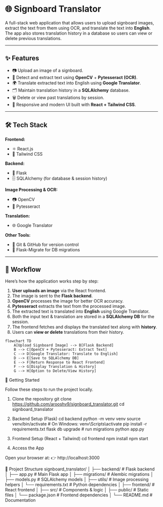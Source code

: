 # 🌐 Signboard Translator

A full-stack web application that allows users to upload signboard images, extract the text from them using OCR, and translate the text into **English**.  
The app also stores translation history in a database so users can view or delete previous translations.

---

## ✨ Features
- 📷 Upload an image of a signboard.  
- 🔎 Detect and extract text using **OpenCV** + **Pytesseract (OCR)**.  
- 🌍 Translate extracted text into English using **Google Translator**.  
- 🗂️ Maintain translation history in a **SQLAlchemy** database.  
- 🗑️ Delete or view past translations by session.  
- 🎨 Responsive and modern UI built with **React + Tailwind CSS**.  

---

## 🛠️ Tech Stack

**Frontend:**
- ⚛️ React.js  
- 🎨 Tailwind CSS  

**Backend:**
- 🐍 Flask  
- 🗄️ SQLAlchemy (for database & session history)  

**Image Processing & OCR:**
- 📷 OpenCV  
- 📝 Pytesseract  

**Translation:**
- 🌐 Google Translator  

**Other Tools:**
- 🐙 Git & GitHub for version control  
- 🔄 Flask-Migrate for DB migrations  

---

## 🔄 Workflow

Here’s how the application works step by step:

1. **User uploads an image** via the React frontend.  
2. The image is sent to the **Flask backend**.  
3. **OpenCV** processes the image for better OCR accuracy.  
4. **Pytesseract** extracts the text from the processed image.  
5. The extracted text is translated into **English** using Google Translator.  
6. Both the input text & translation are stored in a **SQLAlchemy DB** for the session.  
7. The frontend fetches and displays the translated text along with **history**.  
8. Users can **view or delete** translations from their history.  

```mermaid
flowchart TD
    A[Upload Signboard Image] --> B[Flask Backend]
    B --> C[OpenCV + Pytesseract: Extract Text]
    C --> D[Google Translator: Translate to English]
    D --> E[Save to SQLAlchemy DB]
    E --> F[Return Response to React Frontend]
    F --> G[Display Translation & History]
    G --> H[Option to Delete/View History]
```
🚀 Getting Started

Follow these steps to run the project locally.

1. Clone the repository
git clone https://github.com/arooshv9/signboard_translator.git
cd signboard_translator

2. Backend Setup (Flask)
cd backend
python -m venv venv
source venv/bin/activate   # On Windows: venv\Scripts\activate
pip install -r requirements.txt
flask db upgrade   # run migrations
python app.py

3. Frontend Setup (React + Tailwind)
cd frontend
npm install
npm start

4. Access the App

Open your browser at:
👉 http://localhost:3000

📂 Project Structure
signboard_translator/
│
├── backend/                 # Flask backend
│   ├── app.py               # Main Flask app
│   ├── migrations/          # Alembic migrations
│   ├── models.py            # SQLAlchemy models
│   ├── utils/               # Image processing helpers
│   └── requirements.txt     # Python dependencies
│
├── frontend/                # React frontend
│   ├── src/                 # Components & logic
│   ├── public/              # Static files
│   └── package.json         # Frontend dependencies
│
└── README.md                # Documentation
